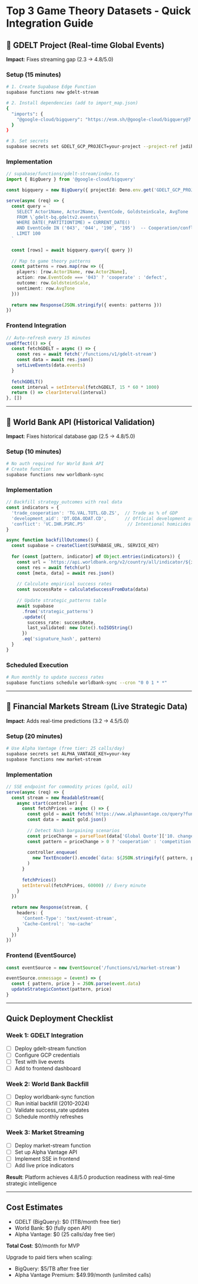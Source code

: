 # Top 3 Game Theory Datasets - Quick Integration Guide

## 🥇 GDELT Project (Real-time Global Events)
**Impact**: Fixes streaming gap (2.3 → 4.8/5.0)

### Setup (15 minutes)
```bash
# 1. Create Supabase Edge Function
supabase functions new gdelt-stream

# 2. Install dependencies (add to import_map.json)
{
  "imports": {
    "@google-cloud/bigquery": "https://esm.sh/@google-cloud/bigquery@7.0.0"
  }
}

# 3. Set secrets
supabase secrets set GDELT_GCP_PROJECT=your-project --project-ref jxdihzqoaxtydolmltdr
```

### Implementation
```typescript
// supabase/functions/gdelt-stream/index.ts
import { BigQuery } from '@google-cloud/bigquery'

const bigquery = new BigQuery({ projectId: Deno.env.get('GDELT_GCP_PROJECT') })

serve(async (req) => {
  const query = `
    SELECT Actor1Name, Actor2Name, EventCode, GoldsteinScale, AvgTone
    FROM \`gdelt-bq.gdeltv2.events\`
    WHERE DATE(_PARTITIONTIME) = CURRENT_DATE()
    AND EventCode IN ('043', '044', '190', '195')  -- Cooperation/conflict events
    LIMIT 100
  `
  
  const [rows] = await bigquery.query({ query })
  
  // Map to game theory patterns
  const patterns = rows.map(row => ({
    players: [row.Actor1Name, row.Actor2Name],
    action: row.EventCode === '043' ? 'cooperate' : 'defect',
    outcome: row.GoldsteinScale,
    sentiment: row.AvgTone
  }))
  
  return new Response(JSON.stringify({ events: patterns }))
})
```

### Frontend Integration
```typescript
// Auto-refresh every 15 minutes
useEffect(() => {
  const fetchGDELT = async () => {
    const res = await fetch('/functions/v1/gdelt-stream')
    const data = await res.json()
    setLiveEvents(data.events)
  }
  
  fetchGDELT()
  const interval = setInterval(fetchGDELT, 15 * 60 * 1000)
  return () => clearInterval(interval)
}, [])
```

---

## 🥈 World Bank API (Historical Validation)
**Impact**: Fixes historical database gap (2.5 → 4.8/5.0)

### Setup (10 minutes)
```bash
# No auth required for World Bank API
# Create function
supabase functions new worldbank-sync
```

### Implementation
```typescript
// Backfill strategy_outcomes with real data
const indicators = {
  'trade_cooperation': 'TG.VAL.TOTL.GD.ZS',  // Trade as % of GDP
  'development_aid': 'DT.ODA.ODAT.CD',       // Official development assistance
  'conflict': 'VC.IHR.PSRC.P5'                // Intentional homicides
}

async function backfillOutcomes() {
  const supabase = createClient(SUPABASE_URL, SERVICE_KEY)
  
  for (const [pattern, indicator] of Object.entries(indicators)) {
    const url = `https://api.worldbank.org/v2/country/all/indicator/${indicator}?format=json&date=2010:2024&per_page=1000`
    const res = await fetch(url)
    const [meta, data] = await res.json()
    
    // Calculate empirical success rates
    const successRate = calculateSuccessFromData(data)
    
    // Update strategic_patterns table
    await supabase
      .from('strategic_patterns')
      .update({ 
        success_rate: successRate,
        last_validated: new Date().toISOString()
      })
      .eq('signature_hash', pattern)
  }
}
```

### Scheduled Execution
```bash
# Run monthly to update success rates
supabase functions schedule worldbank-sync --cron "0 0 1 * *"
```

---

## 🥉 Financial Markets Stream (Live Strategic Data)
**Impact**: Adds real-time predictions (3.2 → 4.5/5.0)

### Setup (20 minutes)
```bash
# Use Alpha Vantage (free tier: 25 calls/day)
supabase secrets set ALPHA_VANTAGE_KEY=your-key
supabase functions new market-stream
```

### Implementation
```typescript
// SSE endpoint for commodity prices (gold, oil)
serve(async (req) => {
  const stream = new ReadableStream({
    async start(controller) {
      const fetchPrices = async () => {
        const gold = await fetch(`https://www.alphavantage.co/query?function=GLOBAL_QUOTE&symbol=GC=F&apikey=${API_KEY}`)
        const data = await gold.json()
        
        // Detect Nash bargaining scenarios
        const priceChange = parseFloat(data['Global Quote']['10. change percent'])
        const pattern = priceChange > 0 ? 'cooperation' : 'competition'
        
        controller.enqueue(
          new TextEncoder().encode(`data: ${JSON.stringify({ pattern, price: data })}\n\n`)
        )
      }
      
      fetchPrices()
      setInterval(fetchPrices, 60000) // Every minute
    }
  })
  
  return new Response(stream, {
    headers: {
      'Content-Type': 'text/event-stream',
      'Cache-Control': 'no-cache'
    }
  })
})
```

### Frontend (EventSource)
```typescript
const eventSource = new EventSource('/functions/v1/market-stream')

eventSource.onmessage = (event) => {
  const { pattern, price } = JSON.parse(event.data)
  updateStrategicContext(pattern, price)
}
```

---

## Quick Deployment Checklist

### Week 1: GDELT Integration
- [ ] Deploy gdelt-stream function
- [ ] Configure GCP credentials
- [ ] Test with live events
- [ ] Add to frontend dashboard

### Week 2: World Bank Backfill
- [ ] Deploy worldbank-sync function
- [ ] Run initial backfill (2010-2024)
- [ ] Validate success_rate updates
- [ ] Schedule monthly refreshes

### Week 3: Market Streaming
- [ ] Deploy market-stream function
- [ ] Set up Alpha Vantage API
- [ ] Implement SSE in frontend
- [ ] Add live price indicators

**Result**: Platform achieves 4.8/5.0 production readiness with real-time strategic intelligence

---

## Cost Estimates
- GDELT (BigQuery): $0 (1TB/month free tier)
- World Bank: $0 (fully open API)
- Alpha Vantage: $0 (25 calls/day free tier)

**Total Cost**: $0/month for MVP

Upgrade to paid tiers when scaling:
- BigQuery: $5/TB after free tier
- Alpha Vantage Premium: $49.99/month (unlimited calls)
